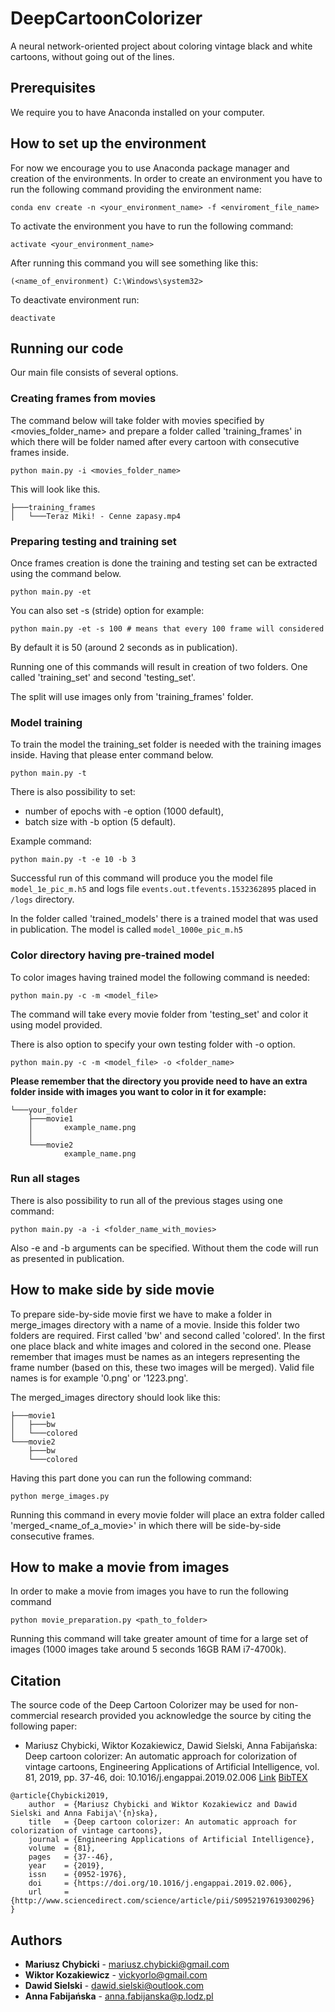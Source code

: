 # DeepCartoonColorizer
A neural network-oriented project about coloring vintage black and white cartoons, without going out of the lines.

## Prerequisites

We require you to have Anaconda installed on your computer.

## How to set up the environment

For now we encourage you to use Anaconda package manager and creation of the environments.
In order to create an environment you have to run the following command providing the environment name:

```
conda env create -n <your_environment_name> -f <enviroment_file_name>
```

To activate the environment you have to run the following command:

```
activate <your_environment_name>
```

After running this command you will see something like this:

```
(<name_of_environment) C:\Windows\system32>
```

To deactivate environment run:

```
deactivate
```

## Running our code
Our main file consists of several options.

### Creating frames from movies
The command below will take folder with movies specified by <movies_folder_name> and prepare a folder called 'training_frames' in which there will be folder named after every cartoon with consecutive frames inside.
```
python main.py -i <movies_folder_name>
```
This will look like this.
```
├───training_frames
│   └───Teraz Miki! - Cenne zapasy.mp4
```

### Preparing testing and training set
Once frames creation is done the training and testing set can be extracted using the command below.
```
python main.py -et
```
You can also set -s (stride) option for example:
```
python main.py -et -s 100 # means that every 100 frame will considered
```
By default it is 50 (around 2 seconds as in publication).

Running one of this commands will result in creation of two folders. One called 'training_set' and second 'testing_set'.

The split will use images only from 'training_frames' folder.
### Model training ###

To train the model the training_set folder is needed with the training images inside.
Having that please enter command below.
```
python main.py -t
```
There is also possibility to set:
* number of epochs with -e option (1000 default),
* batch size with -b option (5 default).

Example command:
```
python main.py -t -e 10 -b 3
```
Successful run of this command will produce you the model file `model_1e_pic_m.h5` and logs file `events.out.tfevents.1532362895` placed in `/logs` directory.

In the folder called 'trained_models' there is a trained model that was used in publication. The model is called `model_1000e_pic_m.h5`
### Color directory having pre-trained model

To color images having trained model the following command is needed:
```
python main.py -c -m <model_file>
```

The command will take every movie folder from 'testing_set' and color it using model provided.

There is also option to specify your own testing folder with -o option. 
```
python main.py -c -m <model_file> -o <folder_name>
```
**Please remember that the directory you provide need to have an extra folder inside with images you want to color in it for example:**
```
└───your_folder
    ├───movie1
    │       example_name.png
    │
    └───movie2
            example_name.png
```

### Run all stages ###
There is also possibility to run all of the previous stages using one command:
```
python main.py -a -i <folder_name_with_movies>
```
Also -e and -b arguments can be specified. Without them the code will run as presented in publication.

## How to make side by side movie
To prepare side-by-side movie first we have to make a folder in merge_images directory with a name of a movie. Inside this folder two folders are required. First called 'bw' and second called 'colored'. In the first one place black and white images and colored in the second one. Please remember that images must be names as an integers representing the frame number (based on this, these two images will be merged). Valid file names is for example '0.png' or '1223.png'.

The merged_images directory should look like this:
```
├───movie1
│   ├───bw
│   └───colored
└───movie2
    ├───bw
    └───colored
```

Having this part done you can run the following command:
```
python merge_images.py
```
Running this command in every movie folder will place an extra folder called 'merged_<name_of_a_movie>' in which there will be side-by-side consecutive frames.

## How to make a movie from images
In order to make a movie from images you have to run the following command
```
python movie_preparation.py <path_to_folder>
```
Running this command will take greater amount of time for a large set of images (1000 images take around 5 seconds 16GB RAM i7-4700k).

## Citation

The source code of the Deep Cartoon Colorizer may be used for non-commercial research provided you acknowledge the source by citing the following paper:
* Mariusz Chybicki, Wiktor Kozakiewicz, Dawid Sielski, Anna Fabijańska: Deep cartoon colorizer: An automatic approach for colorization of vintage cartoons, Engineering Applications of Artificial Intelligence, vol. 81, 2019, pp. 37-46, doi: 10.1016/j.engappai.2019.02.006 [Link](https://doi.org/10.1016/j.engappai.2019.02.006) [BibTEX](https://github.com/vickyorlo/DeepCartoonColorizer/blob/master/DCC.BIB)

```
@article{Chybicki2019,
	author 	= {Mariusz Chybicki and Wiktor Kozakiewicz and Dawid Sielski and Anna Fabija\'{n}ska},
	title	= {Deep cartoon colorizer: An automatic approach for colorization of vintage cartoons},
	journal = {Engineering Applications of Artificial Intelligence},
	volume	= {81},
	pages 	= {37--46},
	year 	= {2019},
	issn 	= {0952-1976},
	doi 	= {https://doi.org/10.1016/j.engappai.2019.02.006},
	url 	= {http://www.sciencedirect.com/science/article/pii/S0952197619300296}
}
```

## Authors

* **Mariusz Chybicki** - [mariusz.chybicki@gmail.com](mariusz.chybicki@gmail.com)
* **Wiktor Kozakiewicz** - [vickyorlo@gmail.com](vickyorlo@gmail.com)
* **Dawid Sielski** - [dawid.sielski@outlook.com](dawid.sielski@outlook.com)
* **Anna Fabijańska** - [anna.fabijanska@p.lodz.pl](anna.fabijanska@p.lodz.pl)
